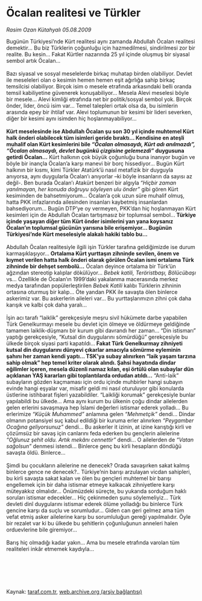 # Öcalan realitesi ve Türkler

*Rasim Ozan Kütahyalı 05.08.2009*

<div class="taraf_structure_2col_1zq">
<div class="margen_n">



 <p>Bugünün Türkiyesi’nde Kürt realitesi aynı zamanda Abdullah Öcalan realitesi demektir... Bu biz Türklerin çoğunluğu için hazmedilmesi, sindirilmesi zor bir realite. Bu kesin... Fakat Kürtler nazarında 25 yıl içinde oluşmuş bir siyasal sembol artık Öcalan... <br/><br/>Bazı siyasal ve sosyal meselelerde birkaç muhatap birden olabiliyor. Devlet ile meseleleri olan o kesimin hemen hemen eşit ağırlığa sahip birkaç temsilcisi olabiliyor. Birçok isim o mesele etrafında arkasındaki belli oranda temsil kabiliyetine güvenerek konuşabiliyor... Mesela Alevi meselesi böyle bir mesele... Alevi kimliği etrafında net bir politik/sosyal sembol yok. Birçok önder, lider, öncü isim var... Temel talepleri ortak olsa da, bu isimlerin arasında epey bir ihtilaf var. Alevi toplumunun bir kesimi bir lideri severken, diğer bir kesimi aynı isimden hiç hoşlanmayabiliyor... <b><br/><br/>Kürt meselesinde ise Abdullah Öcalan şu son 30 yıl içinde muhtemel Kürt halk önderi olabilecek tüm isimleri geride bıraktı... Kendisine en ateşli muhalif olan Kürt kesimlerini bile <i>“Öcalan olmasaydı, Kürt adı anılmazdı”,</i> <i>“Öcalan olmasaydı, devlet bugünkü çizgisine gelemezdi”</i> duygusuna getirdi Öcalan...</b> Kürt halkının çok büyük çoğunluğu buna inanıyor bugün ve böyle bir inançla Öcalan’a karşı manevi bir borç hissediyor... Bugün Kürt halkının bir kısmı, kimi Türkler Atatürk’ü nasıl metafizik bir duyguyla anıyorsa, aynı duygularla Öcalan’ı anıyorlar –ki böyle insanların da sayısı az değil-. Ben burada Öcalan’ı Atakürt benzeri bir algıyla<b> </b><i>“Hiçbir zaman yanılmayan, her konuda doğruyu söyleyen ulu önder”</i> gibi gören Kürt kesiminden de bahsetmiyorum... Öcalan’a çok uzun süre muhalif olmuş, hatta PKK infazlarında ailesinden insanları kaybetmiş insanlardan bahsediyorum... Bugün DTP’ye oy vermeyen, PKK’dan hiç hoşlanmayan Kürt kesimleri için de Abdullah Öcalan tartışmasız bir toplumsal sembol...<b> Türkiye içinde yaşayan diğer tüm Kürt önder isimlerini yan yana koysanız Öcalan’ın toplumsal gücünün yarısına bile erişemiyor... Bugünün Türkiyesi’nde Kürt meselesiyle alakalı hakiki tablo bu...</b> <br/><br/>Abdullah Öcalan realitesiyle ilgili işin Türkler tarafına geldiğimizde ise durum karmaşıklaşıyor...<b> Ortalama Kürt yurttaşın zihninde sevilen, önem ve kıymet verilen hatta halk önderi olarak görülen Öcalan ismi ortalama Türk zihninde bir dehşet sembolü...</b> Öcalan deyince ortalama bir Türk’ün ağzından stereotip kalıplar dökülüyor...<i> Bebek katili, Teröristbaşı, Bölücübaşı </i>vs... Özellikle de Öcalan’ın 1999’daki yakalanma macerasında merkez medya tarafından popülerleştirilen <i>Bebek Katili</i> kalıbı Türklerin zihninin ortasına oturmuş bir kalıp... Öte yandan PKK ile savaşta ölen binlerce askerimiz var. Bu askerlerin aileleri var... Bu yurttaşlarımızın zihni çok daha karışık ve kalbi çok daha yaralı... <br/><br/>İşin acı tarafı “laiklik” gerekçesiyle meşru sivil hükümete darbe yapabilen Türk Genelkurmayı mesele bu devlet için ölmeye ve öldürmeye geldiğinde tamamen laiklik-düşmanı bir kurum gibi davrandı her zaman... “Din istismarı” yaptığı gerekçesiyle, “Kutsal din duygularını sömürdüğü” gerekçesiyle bu ülkede birçok siyasi parti kapatıldı...<b> Fakat Türk Genelkurmay zihniyeti kutsal din duygularını dünyevi çıkarlar amacıyla sömürme eyleminin şahını her zaman kendi yaptı... TSK’ya subay alınırken “laik yaşam tarzına sahip olmak” hep temel kriter olarak alındı. Şahsi hayatında dindar eğilimler içeren, mesela düzenli namaz kılan, eşi örtülü olan subaylar dün açıklanan YAŞ kararları gibi toplantılarda ordudan atıldı...</b> “Anti-laik” subayların gözden kaçmaması için ordu içinde muhbirler hangi subayın evinde hangi eşyalar var, misafir geldi mi nasıl oturuluyor gibi konularda üstlerine istihbarat fişleri yazabildiler. “Laikliği korumak” gerekçesiyle bunlar yapılabildi bu ülkede... Ama aynı kurum bu ülkenin çoğu dindar ailelerden gelen erlerini savaşmaya hep İslami değerleri istismar ederek yolladı... Bu erlerimize <i>“Küçük Muhammed”</i> anlamına gelen <i>“Mehmetçik”</i> dendi... Dindar olmanın potansiyel suç kabul edildiği bir kuruma erler alınırken <i>“Peygamber Ocağına geliyorsunuz”</i> dendi... Bu askerler it izinin, at izine karıştığı kirli ve çözümsüz bir savaş için canlarını feda ederken bu gençlerin ailelerine <i>“Oğlunuz şehit oldu. Artık mekânı cennettir”</i> dendi... O ailelerden de <i>“Vatan sağolsun”</i> denmesi istendi... Binlerce genç bu kirli hesapların döndüğü savaşta öldü. Binlerce... <br/><br/>Şimdi bu çocukların ailelerine ne denecek? Orada savaşırken sakat kalmış binlerce gence ne denecek?.. Türkiye’nin barışı arzulayan vicdan sahipleri, bu kirli savaşta sakat kalan ve ölen bu gençleri muhtemel bir barışı engellemek için bir daha istismar etmeye kalkacak zihniyetlere karşı müteyakkız olmalıdır... Önümüzdeki süreçte, bu yukarıda sorduğum haklı soruları istismar edecekler... Hiç çekinmeden şunu söylemeliyiz... Türk devleti dinî duygularını istismar ederek ölüme yolladığı bu binlerce Türk gencine karşı da suçlu ve sorumludur... Giden can geri gelmez ama tüm vefat etmiş asker ailelerine karşı bu sorumluluğun gereği yapılmalıdır. Öyle bir rezalet var ki bu ülkede bu şehitlerin çoğunluğunun anneleri halen orduevlerine bile giremiyor... <br/><br/>Barış hiç olmadığı kadar yakın... Ama bu mesele etrafında varolan tüm realiteleri inkâr etmemek kaydıyla...</p>
<br/>
<br/>
<br/>



<br/>


<div id="taraf_not">
</div>

</div>


</div>

Kaynak: [taraf.com.tr](http://taraf.com.tr:80/makale/7080.htm), [web.archive.org (arşiv bağlantısı)](http://web.archive.org/web/20091030202714/http://taraf.com.tr:80/makale/7080.htm)
